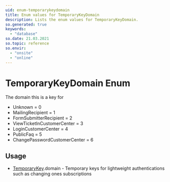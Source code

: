 ```yaml
---
uid: enum-temporarykeydomain
title: Enum values for TemporaryKeyDomain
description: Lists the enum values for TemporaryKeyDomain.
so.generated: true
keywords:
  - "database"
so.date: 21.03.2021
so.topic: reference
so.envir:
  - "onsite"
  - "online"
---
```


# TemporaryKeyDomain Enum

The domain this is a key for

* Unknown = 0
* MailingRecipient = 1
* FormSubmitterRecipient = 2
* ViewTicketInCustomerCenter = 3
* LoginCustomerCenter = 4
* PublicFaq = 5
* ChangePasswordCustomerCenter = 6

## Usage

* [TemporaryKey](../temporarykey.md).domain - Temporary keys for lightweight authentications such as changing ones subscriptions

